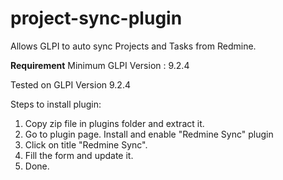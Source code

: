 # project-sync-plugin
Allows GLPI to auto sync Projects and Tasks from Redmine.

**Requirement**
Minimum GLPI Version : 9.2.4

Tested on GLPI Version 9.2.4

Steps to install plugin:
1) Copy zip file in plugins folder and extract it.
2) Go to plugin page. Install and enable "Redmine Sync" plugin
3) Click on title "Redmine Sync".
4) Fill the form and update it.
5) Done.


